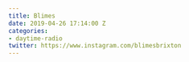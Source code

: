 ```yaml
---
title: Blimes
date: 2019-04-26 17:14:00 Z
categories:
- daytime-radio
twitter: https://www.instagram.com/blimesbrixton
---
```


